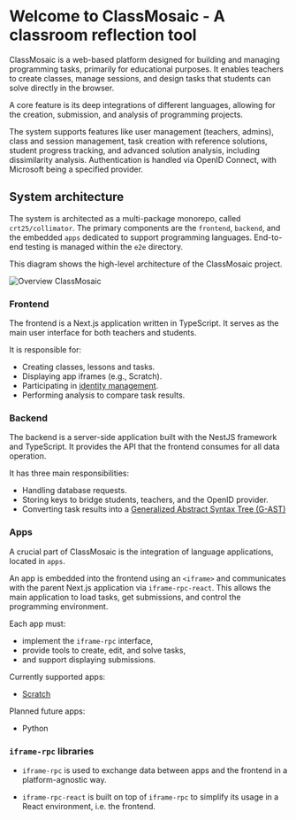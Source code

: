 # Welcome to ClassMosaic - A classroom reflection tool

ClassMosaic is a web-based platform designed for building and managing programming tasks, primarily for educational purposes. It enables teachers to create classes, manage sessions, and design tasks that students can solve directly in the browser.

A core feature is its deep integrations of different languages, allowing for the creation, submission, and analysis of programming projects.

The system supports features like user management (teachers, admins), class and session management, task creation with reference solutions, student progress tracking, and advanced solution analysis, including dissimilarity analysis. Authentication is handled via OpenID Connect, with Microsoft being a specified provider.

## System architecture

The system is architected as a multi-package monorepo, called `crt25/collimator`. The primary components are the `frontend`, `backend`, and the embedded `apps` dedicated to support programming languages. End-to-end testing is managed within the `e2e` directory.

This diagram shows the high-level architecture of the ClassMosaic project.

![](../assets/ClassMosaic-big-picture.png "Overview ClassMosaic")

### Frontend

The frontend is a Next.js application written in TypeScript. It serves as the main user interface for both teachers and students.

It is responsible for:

- Creating classes, lessons and tasks.
- Displaying app iframes (e.g., Scratch).
- Participating in [identity management](../identity-management/student.md).
- Performing analysis to compare task results.

### Backend

The backend is a server-side application built with the NestJS framework and TypeScript. It provides the API that the frontend consumes for all data operation.

It has three main responsibilities:

- Handling database requests.
- Storing keys to bridge students, teachers, and the OpenID provider.
- Converting task results into a [Generalized Abstract Syntax Tree (G-AST)](../data-analyzer/ast.md)

### Apps

A crucial part of ClassMosaic is the integration of language applications, located in `apps`.

An app is embedded into the frontend using an `<iframe>` and communicates with the parent Next.js application via `iframe-rpc-react`. This allows the main application to load tasks, get submissions, and control the programming environment.

Each app must:

- implement the `iframe-rpc` interface,
- provide tools to create, edit, and solve tasks,
- and support displaying submissions.

Currently supported apps:

- [Scratch](../scratch/modifications.md)

Planned future apps:

- Python







### `iframe-rpc` libraries

- `iframe-rpc` is used to exchange data between apps and the frontend in a platform-agnostic way.

- `iframe-rpc-react` is built on top of `iframe-rpc` to simplify its usage in a React environment, i.e. the frontend.


